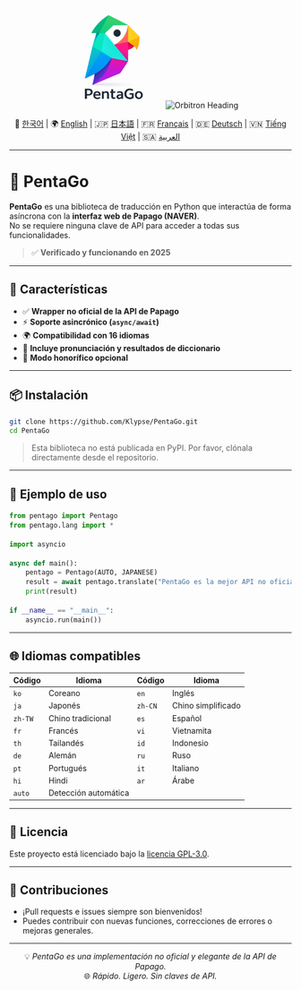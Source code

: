 <div align="center">

<img src="https://raw.githubusercontent.com/Klypse/PentaGo/main/assets/pentago-logo.png" width="180" alt="PentaGo Logo" />

<img src="https://readme-typing-svg.demolab.com?font=Orbitron&size=30&duration=3000&pause=1000&color=00FFFF&center=true&vCenter=true&width=800&lines=PentaGo+-+Async+Papago+Unofficial+API" alt="Orbitron Heading" />

📘 [한국어](./README.md) | 🌍 [English](./README_en.md) | 🇯🇵 [日本語](./README_ja.md) | 🇫🇷 [Français](./README_fr.md) | 🇩🇪 [Deutsch](./README_de.md) | 🇻🇳 [Tiếng Việt](./README_vi.md) | 🇸🇦 [العربية](./README_ar.md)

</div>

---

# 🧠 PentaGo

**PentaGo** es una biblioteca de traducción en Python que interactúa de forma asíncrona con la **interfaz web de Papago (NAVER)**.  
No se requiere ninguna clave de API para acceder a todas sus funcionalidades.

> ✅ **Verificado y funcionando en 2025**

---

## 🚀 Características

- ✅ **Wrapper no oficial de la API de Papago**
- ⚡ **Soporte asincrónico (`async/await`)**
- 🌍 **Compatibilidad con 16 idiomas**
- 💬 **Incluye pronunciación y resultados de diccionario**
- 🙇 **Modo honorífico opcional**

---

## 📦 Instalación

```bash
git clone https://github.com/Klypse/PentaGo.git
cd PentaGo
```

> Esta biblioteca no está publicada en PyPI. Por favor, clónala directamente desde el repositorio.

---

## 🧪 Ejemplo de uso

```python
from pentago import Pentago
from pentago.lang import *

import asyncio

async def main():
    pentago = Pentago(AUTO, JAPANESE)
    result = await pentago.translate("PentaGo es la mejor API no oficial de Papago en 2025.", honorific=True)
    print(result)

if __name__ == "__main__":
    asyncio.run(main())
```

---

## 🌐 Idiomas compatibles

| Código | Idioma          | Código | Idioma          |
|--------|------------------|--------|------------------|
| `ko`   | Coreano          | `en`   | Inglés           |
| `ja`   | Japonés          | `zh-CN`| Chino simplificado |
| `zh-TW`| Chino tradicional| `es`   | Español          |
| `fr`   | Francés          | `vi`   | Vietnamita       |
| `th`   | Tailandés        | `id`   | Indonesio        |
| `de`   | Alemán           | `ru`   | Ruso             |
| `pt`   | Portugués        | `it`   | Italiano         |
| `hi`   | Hindi            | `ar`   | Árabe            |
| `auto` | Detección automática |    |                  |

---

## 📄 Licencia

Este proyecto está licenciado bajo la [licencia GPL-3.0](LICENSE).

---

## 🤝 Contribuciones

- ¡Pull requests e issues siempre son bienvenidos!
- Puedes contribuir con nuevas funciones, correcciones de errores o mejoras generales.

---

<div align="center">

💡 _PentaGo es una implementación no oficial y elegante de la API de Papago._  
🌐 _Rápido. Ligero. Sin claves de API._

</div>
